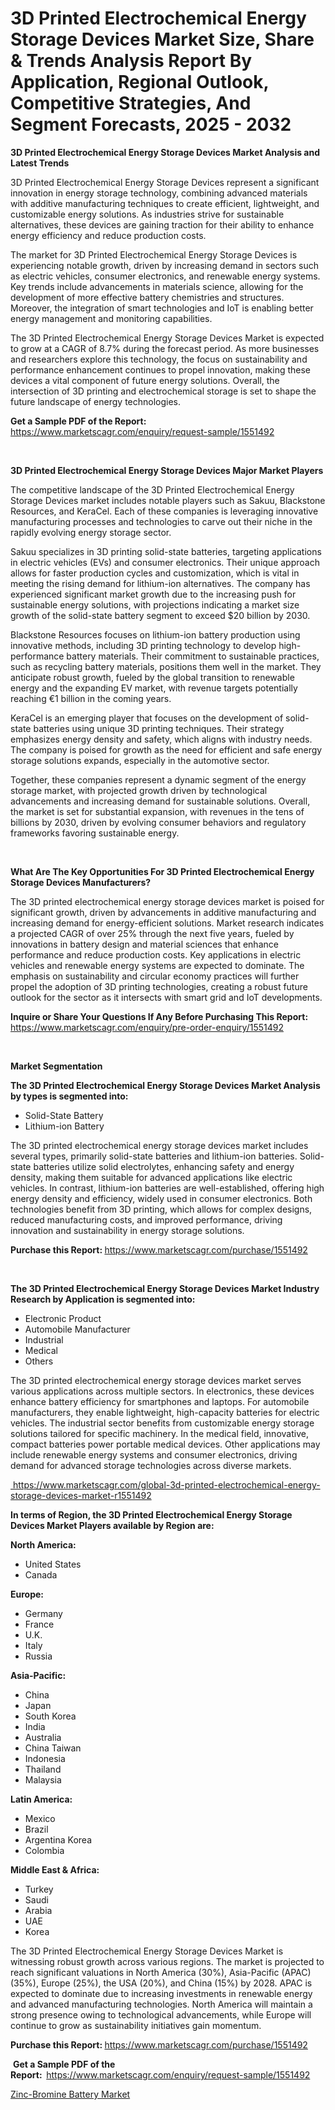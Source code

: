 <p><h1>3D Printed Electrochemical Energy Storage Devices Market Size, Share & Trends Analysis Report By Application, Regional Outlook, Competitive Strategies, And Segment Forecasts, 2025 - 2032</h1></p><p><strong>3D Printed Electrochemical Energy Storage Devices Market Analysis and Latest Trends</strong></p>
<p><p>3D Printed Electrochemical Energy Storage Devices represent a significant innovation in energy storage technology, combining advanced materials with additive manufacturing techniques to create efficient, lightweight, and customizable energy solutions. As industries strive for sustainable alternatives, these devices are gaining traction for their ability to enhance energy efficiency and reduce production costs.</p><p>The market for 3D Printed Electrochemical Energy Storage Devices is experiencing notable growth, driven by increasing demand in sectors such as electric vehicles, consumer electronics, and renewable energy systems. Key trends include advancements in materials science, allowing for the development of more effective battery chemistries and structures. Moreover, the integration of smart technologies and IoT is enabling better energy management and monitoring capabilities.</p><p>The 3D Printed Electrochemical Energy Storage Devices Market is expected to grow at a CAGR of 8.7% during the forecast period. As more businesses and researchers explore this technology, the focus on sustainability and performance enhancement continues to propel innovation, making these devices a vital component of future energy solutions. Overall, the intersection of 3D printing and electrochemical storage is set to shape the future landscape of energy technologies.</p></p>
<p><strong>Get a Sample PDF of the Report:&nbsp;</strong> <a href="https://www.marketscagr.com/enquiry/request-sample/1551492?utm_campaign=3271&utm_medium=2&utm_source=Github&utm_content=ia&utm_term=07042025&utm_id=3d-printed-electrochemical-energy-storage-devices">https://www.marketscagr.com/enquiry/request-sample/1551492</a></p>
<p>&nbsp;</p>
<p><strong>3D Printed Electrochemical Energy Storage Devices Major Market Players</strong></p>
<p><p>The competitive landscape of the 3D Printed Electrochemical Energy Storage Devices market includes notable players such as Sakuu, Blackstone Resources, and KeraCel. Each of these companies is leveraging innovative manufacturing processes and technologies to carve out their niche in the rapidly evolving energy storage sector.</p><p>Sakuu specializes in 3D printing solid-state batteries, targeting applications in electric vehicles (EVs) and consumer electronics. Their unique approach allows for faster production cycles and customization, which is vital in meeting the rising demand for lithium-ion alternatives. The company has experienced significant market growth due to the increasing push for sustainable energy solutions, with projections indicating a market size growth of the solid-state battery segment to exceed $20 billion by 2030.</p><p>Blackstone Resources focuses on lithium-ion battery production using innovative methods, including 3D printing technology to develop high-performance battery materials. Their commitment to sustainable practices, such as recycling battery materials, positions them well in the market. They anticipate robust growth, fueled by the global transition to renewable energy and the expanding EV market, with revenue targets potentially reaching €1 billion in the coming years.</p><p>KeraCel is an emerging player that focuses on the development of solid-state batteries using unique 3D printing techniques. Their strategy emphasizes energy density and safety, which aligns with industry needs. The company is poised for growth as the need for efficient and safe energy storage solutions expands, especially in the automotive sector.</p><p>Together, these companies represent a dynamic segment of the energy storage market, with projected growth driven by technological advancements and increasing demand for sustainable solutions. Overall, the market is set for substantial expansion, with revenues in the tens of billions by 2030, driven by evolving consumer behaviors and regulatory frameworks favoring sustainable energy.</p></p>
<p>&nbsp;</p>
<p><strong>What Are The Key Opportunities For 3D Printed Electrochemical Energy Storage Devices Manufacturers?</strong></p>
<p><p>The 3D printed electrochemical energy storage devices market is poised for significant growth, driven by advancements in additive manufacturing and increasing demand for energy-efficient solutions. Market research indicates a projected CAGR of over 25% through the next five years, fueled by innovations in battery design and material sciences that enhance performance and reduce production costs. Key applications in electric vehicles and renewable energy systems are expected to dominate. The emphasis on sustainability and circular economy practices will further propel the adoption of 3D printing technologies, creating a robust future outlook for the sector as it intersects with smart grid and IoT developments.</p></p>
<p><strong>Inquire or Share Your Questions If Any Before Purchasing This Report:</strong> <a href="https://www.marketscagr.com/enquiry/pre-order-enquiry/1551492?utm_campaign=3271&utm_medium=2&utm_source=Github&utm_content=ia&utm_term=07042025&utm_id=3d-printed-electrochemical-energy-storage-devices">https://www.marketscagr.com/enquiry/pre-order-enquiry/1551492</a></p>
<p>&nbsp;</p>
<p><strong>Market Segmentation</strong></p>
<p><strong>The 3D Printed Electrochemical Energy Storage Devices Market Analysis by types is segmented into:</strong></p>
<p><ul><li>Solid-State Battery</li><li>Lithium-ion Battery</li></ul></p>
<p><p>The 3D printed electrochemical energy storage devices market includes several types, primarily solid-state batteries and lithium-ion batteries. Solid-state batteries utilize solid electrolytes, enhancing safety and energy density, making them suitable for advanced applications like electric vehicles. In contrast, lithium-ion batteries are well-established, offering high energy density and efficiency, widely used in consumer electronics. Both technologies benefit from 3D printing, which allows for complex designs, reduced manufacturing costs, and improved performance, driving innovation and sustainability in energy storage solutions.</p></p>
<p><strong>Purchase this Report:&nbsp;</strong><a href="https://www.marketscagr.com/purchase/1551492?utm_campaign=3271&utm_medium=2&utm_source=Github&utm_content=ia&utm_term=07042025&utm_id=3d-printed-electrochemical-energy-storage-devices">https://www.marketscagr.com/purchase/1551492</a></p>
<p>&nbsp;</p>
<p><strong>The 3D Printed Electrochemical Energy Storage Devices Market Industry Research by Application is segmented into:</strong></p>
<p><ul><li>Electronic Product</li><li>Automobile Manufacturer</li><li>Industrial</li><li>Medical</li><li>Others</li></ul></p>
<p><p>The 3D printed electrochemical energy storage devices market serves various applications across multiple sectors. In electronics, these devices enhance battery efficiency for smartphones and laptops. For automobile manufacturers, they enable lightweight, high-capacity batteries for electric vehicles. The industrial sector benefits from customizable energy storage solutions tailored for specific machinery. In the medical field, innovative, compact batteries power portable medical devices. Other applications may include renewable energy systems and consumer electronics, driving demand for advanced storage technologies across diverse markets.</p></p>
<p><a href="https://www.marketscagr.com/global-3d-printed-electrochemical-energy-storage-devices-market-r1551492?utm_campaign=3271&utm_medium=2&utm_source=Github&utm_content=ia&utm_term=07042025&utm_id=3d-printed-electrochemical-energy-storage-devices">&nbsp;https://www.marketscagr.com/global-3d-printed-electrochemical-energy-storage-devices-market-r1551492</a></p>
<p><strong>In terms of Region, the 3D Printed Electrochemical Energy Storage Devices Market Players available by Region are:</strong></p>
<p>
    <p> <strong> North America: </strong>
        <ul>
            <li>United States</li>
            <li>Canada</li>
        </ul>
        </p> 
    <p> <strong> Europe: </strong>
        <ul>
            <li>Germany</li>
            <li>France</li>
            <li>U.K.</li>
            <li>Italy</li>
            <li>Russia</li>
        </ul>
        </p> 
    <p> <strong> Asia-Pacific: </strong>
        <ul>
            <li>China</li>
            <li>Japan</li>
            <li>South Korea</li>
            <li>India</li>
            <li>Australia</li>
            <li>China Taiwan</li>
            <li>Indonesia</li>
            <li>Thailand</li>
            <li>Malaysia</li>
        </ul>
        </p> 
    <p> <strong> Latin America: </strong>
        <ul>
            <li>Mexico</li>
            <li>Brazil</li>
            <li>Argentina Korea</li>
            <li>Colombia</li>
        </ul>
        </p> 
    <p> <strong> Middle East & Africa: </strong>
        <ul>
            <li>Turkey</li>
            <li>Saudi</li>
            <li>Arabia</li>
            <li>UAE</li>
            <li>Korea</li>
        </ul>
    </p>
    </p>
<p><p>The 3D Printed Electrochemical Energy Storage Devices Market is witnessing robust growth across various regions. The market is projected to reach significant valuations in North America (30%), Asia-Pacific (APAC) (35%), Europe (25%), the USA (20%), and China (15%) by 2028. APAC is expected to dominate due to increasing investments in renewable energy and advanced manufacturing technologies. North America will maintain a strong presence owing to technological advancements, while Europe will continue to grow as sustainability initiatives gain momentum.</p></p>
<p><strong>Purchase this Report: </strong><a href="https://www.marketscagr.com/purchase/1551492?utm_campaign=3271&utm_medium=2&utm_source=Github&utm_content=ia&utm_term=07042025&utm_id=3d-printed-electrochemical-energy-storage-devices">https://www.marketscagr.com/purchase/1551492</a></p>
<p>&nbsp;<strong>Get a Sample PDF of the Report:&nbsp;&nbsp;</strong><a href="https://www.marketscagr.com/enquiry/request-sample/1551492?utm_campaign=3271&utm_medium=2&utm_source=Github&utm_content=ia&utm_term=07042025&utm_id=3d-printed-electrochemical-energy-storage-devices">https://www.marketscagr.com/enquiry/request-sample/1551492</a></p>
<p><strong></strong></p>
<p><p><a href="https://github.com/usraceby/Market-Research-Report-List-1/blob/main/zinc-bromine-battery-market.md?utm_campaign=3271&utm_medium=2&utm_source=Github&utm_content=ia&utm_term=07042025&utm_id=3d-printed-electrochemical-energy-storage-devices">Zinc-Bromine Battery Market</a></p></p>